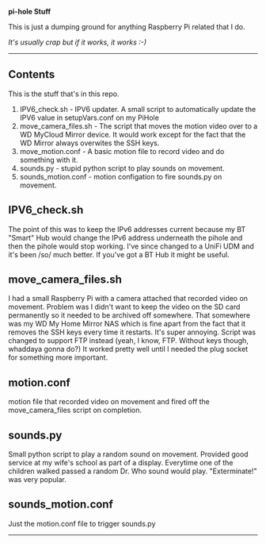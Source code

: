 **pi-hole Stuff**

This is just a dumping ground for anything Raspberry Pi related that I do.

*It's usually crap but if it works, it works :-)*

---

## Contents

This is the stuff that's in this repo.

1. IPV6_check.sh - IPV6 updater. A small script to automatically update the IPV6 value in setupVars.conf on my PiHole
2. move_camera_files.sh - The script that moves the motion video over to a WD MyCloud Mirror device. It would work except for the fact that the WD Mirror always overwites the SSH keys.
3. move_motion.conf - A basic motion file to record video and do something with it.
4. sounds.py - stupid python script to play sounds on movement.
5. sounds_motion.conf - motion configation to fire sounds.py on movement.

## IPV6_check.sh

The point of this was to keep the IPv6 addresses current because my BT "Smart" Hub would change the IPv6 address underneath the pihole and then the pihole would stop working. I've since changed to a UniFi UDM and it's been /so/ much better. If you've got a BT Hub it might be useful.

## move_camera_files.sh

I had a small Raspberry Pi with a camera attached that recorded video on movement. Problem was I didn't want to keep the video on the SD card permanently so it needed to be archived off somewhere. That somewhere was my WD My Home Mirror NAS which is fine apart from the fact that it removes the SSH keys every time it restarts. It's super annoying. Script was changed to support FTP instead (yeah, I know, FTP. Without keys though, whaddaya gonna do?) It worked pretty well until I needed the plug socket for something more important.

## motion.conf

motion file that recorded video on movement and fired off the move_camera_files script on completion.

## sounds.py

Small python script to play a random sound on movement. Provided good service at my wife's school as part of a display. Everytime one of the children walked passed a random Dr. Who sound would play. "Exterminate!" was very popular.

## sounds_motion.conf

Just the motion.conf file to trigger sounds.py


---